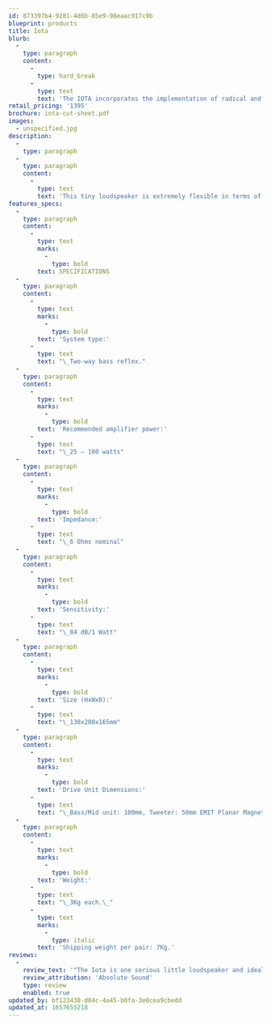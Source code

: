 ```yaml
---
id: 873397b4-9281-4d6b-85e9-98eaac917c9b
blueprint: products
title: Iota
blurb:
  -
    type: paragraph
    content:
      -
        type: hard_break
      -
        type: text
        text: 'The IOTA incorporates the implementation of radical and unorthodox thinking in order to offer the same integrity and musical capability that distinguishes all Neat loudspeakers. It is especially suited to the current crop of all-in-one streaming systems, from which a very high level of sound quality can be attained, but space is usually at a premium.'
retail_pricing: '1395'
brochure: iota-cut-sheet.pdf
images:
  - unspecified.jpg
description:
  -
    type: paragraph
  -
    type: paragraph
    content:
      -
        type: text
        text: 'This tiny loudspeaker is extremely flexible in terms of placement. It can be placed on shelves, sideboards, worktops or desktops (some form of isolation is recommended ). There are also dedicated stands available on request.'
features_specs:
  -
    type: paragraph
    content:
      -
        type: text
        marks:
          -
            type: bold
        text: SPECIFICATIONS
  -
    type: paragraph
    content:
      -
        type: text
        marks:
          -
            type: bold
        text: 'System type:'
      -
        type: text
        text: "\_Two-way bass reflex."
  -
    type: paragraph
    content:
      -
        type: text
        marks:
          -
            type: bold
        text: 'Recommended amplifier power:'
      -
        type: text
        text: "\_25 – 100 watts"
  -
    type: paragraph
    content:
      -
        type: text
        marks:
          -
            type: bold
        text: 'Impedance:'
      -
        type: text
        text: "\_6 Ohms nominal"
  -
    type: paragraph
    content:
      -
        type: text
        marks:
          -
            type: bold
        text: 'Sensitivity:'
      -
        type: text
        text: "\_84 dB/1 Watt"
  -
    type: paragraph
    content:
      -
        type: text
        marks:
          -
            type: bold
        text: 'Size (HxWxD):'
      -
        type: text
        text: "\_130x200x165mm"
  -
    type: paragraph
    content:
      -
        type: text
        marks:
          -
            type: bold
        text: 'Drive Unit Dimensions:'
      -
        type: text
        text: "\_Bass/Mid unit: 100mm, Tweeter: 50mm EMIT Planar Magnetic"
  -
    type: paragraph
    content:
      -
        type: text
        marks:
          -
            type: bold
        text: 'Weight:'
      -
        type: text
        text: "\_3Kg each.\_"
      -
        type: text
        marks:
          -
            type: italic
        text: 'Shipping weight per pair: 7Kg.'
reviews:
  -
    review_text: '"The Iota is one serious little loudspeaker and ideal for connoisseurs with seriously limited space."'
    review_attribution: 'Absolute Sound'
    type: review
    enabled: true
updated_by: bf123438-d04c-4a45-b0fa-3e0cea9cbedd
updated_at: 1657655218
---
```

